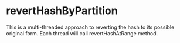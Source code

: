 revertHashByPartition
=====================

This is a multi-threaded approach to reverting the hash to its possible original form. Each thread will call revertHashAtRange method.
